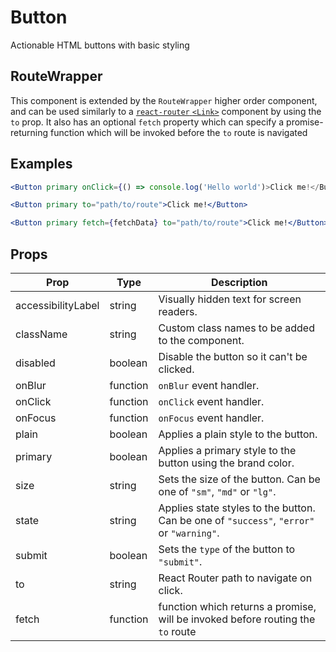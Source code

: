 # Button

Actionable HTML buttons with basic styling

## RouteWrapper

This component is extended by the `RouteWrapper` higher order component, and can be used similarly to a [`react-router` `<Link>`](https://reacttraining.com/react-router/web/api/Link) component by using the `to` prop. It also has an optional `fetch` property which can specify a promise-returning function which will be invoked before the `to` route is navigated


## Examples

```jsx
<Button primary onClick={() => console.log('Hello world')>Click me!</Button>
```

```jsx
<Button primary to="path/to/route">Click me!</Button>
```

```jsx
<Button primary fetch={fetchData} to="path/to/route">Click me!</Button>
```

## Props

| Prop | Type | Description |
| --- | --- | --- |
| accessibilityLabel | string | Visually hidden text for screen readers. |
| className | string | Custom class names to be added to the component. |
| disabled | boolean | Disable the button so it can't be clicked. |
| onBlur | function | `onBlur` event handler. |
| onClick | function | `onClick` event handler. |
| onFocus | function | `onFocus` event handler. |
| plain | boolean | Applies a plain style to the button. |
| primary | boolean | Applies a primary style to the button using the brand color. |
| size | string | Sets the size of the button. Can be one of `"sm"`, `"md"` or `"lg"`. |
| state | string | Applies state styles to the button. Can be one of `"success"`, `"error"` or `"warning"`. |
| submit | boolean | Sets the `type` of the button to `"submit"`. |
| to | string | React Router path to navigate on click. |
| fetch | function| function which returns a promise, will be invoked before routing the `to` route |
